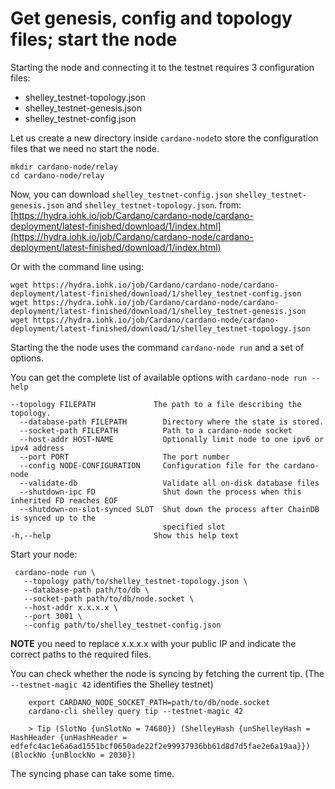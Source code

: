 # Get genesis, config and topology files; start the node

Starting the node and connecting it to the testnet requires 3 configuration files:

* shelley\_testnet-topology.json
* shelley\_testnet-genesis.json
* shelley\_testnet-config.json

Let us create a new directory inside `cardano-node`to store the configuration files that we need no start the node.

```text
mkdir cardano-node/relay
cd cardano-node/relay
```

Now, you can download `shelley_testnet-config.json` `shelley_testnet-genesis.json` and `shelley_testnet-topology.json`. from: [https://hydra.iohk.io/job/Cardano/cardano-node/cardano-deployment/latest-finished/download/1/index.html](https://hydra.iohk.io/job/Cardano/cardano-node/cardano-deployment/latest-finished/download/1/index.html)

Or with the command line using:

```text
wget https://hydra.iohk.io/job/Cardano/cardano-node/cardano-deployment/latest-finished/download/1/shelley_testnet-config.json
wget https://hydra.iohk.io/job/Cardano/cardano-node/cardano-deployment/latest-finished/download/1/shelley_testnet-genesis.json
wget https://hydra.iohk.io/job/Cardano/cardano-node/cardano-deployment/latest-finished/download/1/shelley_testnet-topology.json
```

Starting the the node uses the command `cardano-node run` and a set of options.

You can get the complete list of available options with `cardano-node run --help`

```text
--topology FILEPATH             The path to a file describing the topology.
  --database-path FILEPATH        Directory where the state is stored.
  --socket-path FILEPATH          Path to a cardano-node socket
  --host-addr HOST-NAME           Optionally limit node to one ipv6 or ipv4 address
  --port PORT                     The port number
  --config NODE-CONFIGURATION     Configuration file for the cardano-node
  --validate-db                   Validate all on-disk database files
  --shutdown-ipc FD               Shut down the process when this inherited FD reaches EOF
  --shutdown-on-slot-synced SLOT  Shut down the process after ChainDB is synced up to the
                                  specified slot
-h,--help                       Show this help text
```

Start your node:

```text
 cardano-node run \
   --topology path/to/shelley_testnet-topology.json \
   --database-path path/to/db \
   --socket-path path/to/db/node.socket \
   --host-addr x.x.x.x \
   --port 3001 \
   --config path/to/shelley_testnet-config.json
```

**NOTE** you need to replace x.x.x.x with your public IP and indicate the correct paths to the required files.

You can check whether the node is syncing by fetching the current tip. \(The `--testnet-magic 42` identifies the Shelley testnet\)

```text
    export CARDANO_NODE_SOCKET_PATH=path/to/db/node.socket
    cardano-cli shelley query tip --testnet-magic 42

    > Tip (SlotNo {unSlotNo = 74680}) (ShelleyHash {unShelleyHash = HashHeader {unHashHeader = edfefc4ac1e6a6ad1551bcf0650ade22f2e99937936bb61d8d7d5fae2e6a19aa}}) (BlockNo {unBlockNo = 2030})
```

The syncing phase can take some time.

